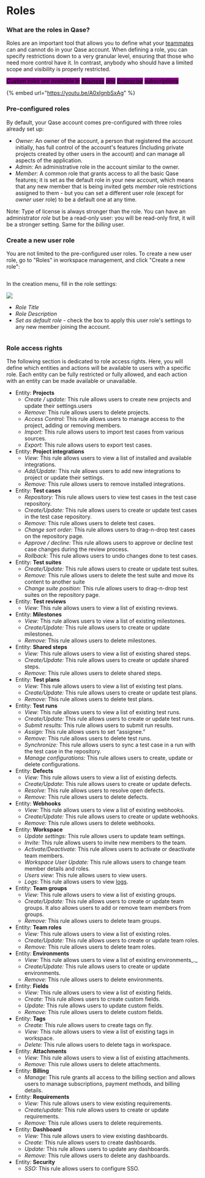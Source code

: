 # Roles

### What are the roles in Qase?

Roles are an important tool that allows you to define what your [teammates](https://help.qase.io/en/articles/5563739-workspace-management-users) can and cannot do in your Qase account. When defining a role, you can specify restrictions down to a very granular level, ensuring that those who need more control have it. In contrast, anybody who should have a limited scope and visibility is properly restricted.

_<mark style="background-color:purple;">Custom roles are available in</mark>_ [_<mark style="background-color:purple;">Business</mark>_](https://help.qase.io/en/articles/5563727-business-plan) _<mark style="background-color:purple;">and</mark>_ [_<mark style="background-color:purple;">Enterprise</mark>_](https://help.qase.io/en/articles/6640055-enterprise-plan) _<mark style="background-color:purple;">subscriptions</mark>_

{% embed url="https://youtu.be/A0xIgnbSxAg" %}

### Pre-configured roles

By default, your Qase account comes pre-configured with three roles already set up:

* _Owner:_ An owner of the account, a person that registered the account initially, has full control of the account's features (Including private projects created by other users in the account) and can manage all aspects of the application.
* _Admin:_ An administrative role in the account similar to the owner.
* _Member:_ A common role that grants access to all the basic Qase features; it is set as the default role in your new account, which means that any new member that is being invited gets _member_ role restrictions assigned to them - but you can set a different user role (except for _owner_ user role) to be a default one at any time.

Note: Type of license is always stronger than the role. You can have an administrator _role_ but be a read-only user: you will be read-only first, it will be a stronger setting. Same for the _billing_ user.

### Create a new user role <a href="#h_08e07ce250" id="h_08e07ce250"></a>

You are not limited to the pre-configured user roles. To create a new user role, go to "Roles" in workspace management, and click "Create a new role":

<figure><img src="https://qase.intercom-attachments-7.com/i/o/597195687/32c3d4602991457452e3fbe1/rSdm1a0F-pa9lQ14mMFwDT4vqw6FGPbeP_cwWcz10ZUT3TtbeRfIbX7HZwsaYpfBp1LF6LrOGuXmhObBH4qHPK15zLio8NwBU51NIIQzGT6luveeE2G6F8fNizjwv22RRB6Ug9nz8eIlb7txpJxPes111P_lrGB6AwJn21B6BvHR98se8bmQa5R0uw" alt=""><figcaption></figcaption></figure>

In the creation menu, fill in the role settings:

[![](https://qase.intercom-attachments-7.com/i/o/597195696/d38243bcc101c28944c7a586/sa65MU88SfdeVzW\_c7y2AvpNmHbX\_y\_mQ-3D0X1q35oZIOjs2AG9hn8xpixoyzUo1xIDvyi1f7bXkTYRAVRqJPyevjeHTESdC7hSWiixRiBr2LhYKR91e4WTP4VzreXoQo5\_xmx1zZwRJYrz2Vk8CjEOwiN8vMoJ28gPotmsITyrc25c1wgXwUOQsw)](https://qase.intercom-attachments-7.com/i/o/597195696/d38243bcc101c28944c7a586/sa65MU88SfdeVzW\_c7y2AvpNmHbX\_y\_mQ-3D0X1q35oZIOjs2AG9hn8xpixoyzUo1xIDvyi1f7bXkTYRAVRqJPyevjeHTESdC7hSWiixRiBr2LhYKR91e4WTP4VzreXoQo5\_xmx1zZwRJYrz2Vk8CjEOwiN8vMoJ28gPotmsITyrc25c1wgXwUOQsw)

* _Role Title_
* _Role Description_
* _Set as default role -_ check the box to apply this user role's settings to any new member joining the account.

<figure><img src="https://qase.intercom-attachments-7.com/i/o/597195705/f56bc18c4b5d416e4ff15e79/jLjJBCoiT5i1U06DXN0uqs7T17gin5IT7Q3Ce7KtWC9JtlCfJHASdmiis0yqQ2sSzOBlQlXo6kP8URcxWLfuAkhNo_Hiyr7uQprEbKrh0sZbUxkXgpC1Xdq20g6-MNy9bgILN-H3FGF7nylVH4XCbNechPan7uMSoJ4Q1HxzF5t3Uf3bvFXx9F_mDg" alt=""><figcaption></figcaption></figure>

### Role access rights

The following section is dedicated to role access rights. Here, you will define which entities and actions will be available to users with a specific role. Each entity can be fully restricted or fully allowed, and each action with an entity can be made available or unavailable.

* Entity: **Projects**
  * _Create / update:_ This rule allows users to create new projects and update their settings.users
  * _Remove:_ This rule allows users to delete projects.
  * _Access Control:_ This rule allows users to manage access to the project, adding or removing members.
  * _Import:_ This rule allows users to import test cases from various sources.
  * _Export:_ This rule allows users to export test cases.
* Entity: **Project integrations**
  * _View:_ This rule allows users to view a list of installed and available integrations.
  * _Add/Update:_ This rule allows users to add new integrations to project or update their settings.
  * _Remove:_ This rule allows users to remove installed integrations.
* Entity: **Test cases**
  * _Repository:_ This rule allows users to view test cases in the test case repository.
  * _Create/Update:_ This rule allows users to create or update test cases in the test case repository.
  * _Remove:_ This rule allows users to delete test cases.
  * _Change sort order:_ This rule allows users to drag-n-drop test cases on the repository page.
  * _Approve / decline:_ This rule allows users to approve or decline test case changes during the review process.
  * _Rollback:_ This rule allows users to undo changes done to test cases.
* Entity: **Test suites**
  * _Create/Update:_ This rule allows users to create or update test suites.
  * _Remove:_ This rule allows users to delete the test suite and move its content to another suite
  * _Change suite position:_ This rule allows users to drag-n-drop test suites on the repository page.
* Entity: **Test reviews**
  * _View:_ This rule allows users to view a list of existing reviews.
* Entity: **Milestones**
  * _View:_ This rule allows users to view a list of existing milestones.
  * _Create/Update:_ This rule allows users to create or update milestones.
  * _Remove:_ This rule allows users to delete milestones.
* Entity: **Shared steps**
  * _View:_ This rule allows users to view a list of existing shared steps.
  * _Create/Update:_ This rule allows users to create or update shared steps.
  * _Remove:_ This rule allows users to delete shared steps.
* Entity: **Test plans**
  * _View:_ This rule allows users to view a list of existing test plans.
  * _Create/Update:_ This rule allows users to create or update test plans.
  * _Remove:_ This rule allows users to delete test plans.
* Entity: **Test runs**
  * _View:_ This rule allows users to view a list of existing test runs.
  * _Create/Update:_ This rule allows users to create or update test runs.
  * _Submit results:_ This rule allows users to submit run results.
  * _Assign:_ This rule allows users to set “assignee.”
  * _Remove:_ This rule allows users to delete test runs.
  * _Synchronize:_ This rule allows users to sync a test case in a run with the test case in the repository.
  * _Manage configurations:_ This rule allows users to create, update or delete configurations.
* Entity: **Defects**
  * _View:_ This rule allows users to view a list of existing defects.
  * _Create/Update_: This rule allows users to create or update defects.
  * _Resolve:_ This rule allows users to resolve open defects.
  * _Remove:_ This rule allows users to delete defects.
* Entity: **Webhooks**
  * _View:_ This rule allows users to view a list of existing webhooks.
  * _Create/Update:_ This rule allows users to create or update webhooks.
  * _Remove:_ This rule allows users to delete webhooks.
* Entity: **Workspace**
  * _Update settings:_ This rule allows users to update team settings.
  * _Invite:_ This rule allows users to invite new members to the team.
  * _Activate/Deactivate:_ This rule allows users to activate or deactivate team members.
  * _Workspace User Update:_ This rule allows users to change team member details and roles.
  * _Users view:_ This rule allows users to view users.
  * _Logs_: This rule allows users to view [logs](https://help.qase.io/en/articles/5563743-workspace-management-audit-logs).
* Entity: **Team groups**
  * _View:_ This rule allows users to view a list of existing groups.
  * _Create/Update:_ This rule allows users to create or update team groups. It also allows users to add or remove team members from groups.
  * _Remove:_ This rule allows users to delete team groups.
* Entity: **Team roles**
  * _View:_ This rule allows users to view a list of existing roles.
  * _Create/Update:_ This rule allows users to create or update team roles.
  * _Remove:_ This rule allows users to delete team roles.
* Entity: **Environments**
  * _View:_ This rule allows users to view a list of existing environments_._
  * _Create/Update:_ This rule allows users to create or update environments.
  * _Remove:_ This rule allows users to delete environments.
* Entity: **Fields**
  * _View:_ This rule allows users to view a list of existing fields.
  * _Create:_ This rule allows users to create custom fields.
  * _Update:_ This rule allows users to update custom fields.
  * _Remove:_ This rule allows users to delete custom fields.
* Entity: **Tags**
  * _Create:_ This rule allows users to create tags on fly.
  * _View:_ This rule allows users to view a list of existing tags in workspace.
  * _Delete:_ This rule allows users to delete tags in workspace.
* Entity: **Attachments**
  * _View:_ This rule allows users to view a list of existing attachments.
  * _Remove:_ This rule allows users to delete attachments.
* Entity: **Billing**
  * _Manage:_ This rule grants all access to the billing section and allows users to manage subscriptions, payment methods, and billing details.
* Entity: **Requirements**
  * _View:_ This rule allows users to view existing requirements.
  * _Create/update:_ This rule allows users to create or update requirements.
  * _Remove:_ This rule allows users to delete requirements.
* Entity: **Dashboard**
  * _View:_ This rule allows users to view existing dashboards.
  * _Create:_ This rule allows users to create dashboards.
  * _Update:_ This rule allows users to update any dashboards.
  * _Remove:_ This rule allows users to delete any dashboards.
* Entity: **Security**
  * _SSO:_ This rule allows users to configure SSO.
